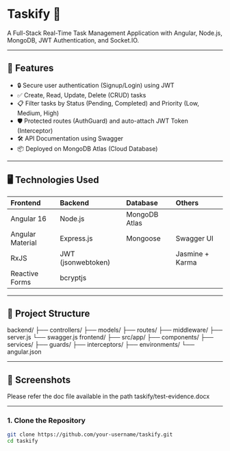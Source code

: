 # Taskify 📝

A Full-Stack Real-Time Task Management Application with Angular, Node.js, MongoDB, JWT Authentication, and Socket.IO.

---

## 🌟 Features

- 🔒 Secure user authentication (Signup/Login) using JWT
- ✅ Create, Read, Update, Delete (CRUD) tasks
- 📋 Filter tasks by Status (Pending, Completed) and Priority (Low, Medium, High)
- 🛡️ Protected routes (AuthGuard) and auto-attach JWT Token (Interceptor)
- 🛠️ API Documentation using Swagger
- 📦 Deployed on MongoDB Atlas (Cloud Database)

---

## 🖥️ Technologies Used

| Frontend | Backend | Database | Others |
|:---------|:--------|:---------|:-------|
| Angular 16 | Node.js | MongoDB Atlas |
| Angular Material | Express.js | Mongoose | Swagger UI |
| RxJS | JWT (jsonwebtoken) |  | Jasmine + Karma |
| Reactive Forms | bcryptjs |

---

## 📸 Project Structure

backend/
  ├── controllers/
  ├── models/
  ├── routes/
  ├── middleware/
  ├── server.js
  └── swagger.js
frontend/
  ├── src/app/
      ├── components/
      ├── services/
      ├── guards/
      ├── interceptors/
  ├── environments/
  └── angular.json

---

## 📸 Screenshots
Please refer the doc file available in the path taskify/test-evidence.docx

---

### 1. Clone the Repository

```bash
git clone https://github.com/your-username/taskify.git
cd taskify
